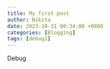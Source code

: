```yaml
---
title: My first post
author: Nikita
date: 2023-10-31 00:34:00 +0800
categories: [Blogging]
tags: [debug1]
---
```


Debug